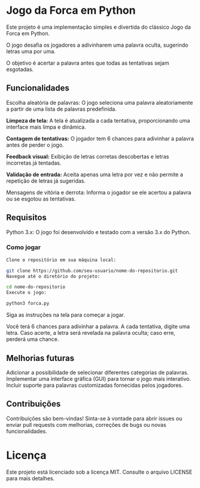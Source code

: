 # Jogo da Forca em Python
Este projeto é uma implementação simples e divertida do clássico Jogo da Forca em Python. 

O jogo desafia os jogadores a adivinharem uma palavra oculta, sugerindo letras uma por uma. 

O objetivo é acertar a palavra antes que todas as tentativas sejam esgotadas.

## Funcionalidades
Escolha aleatória de palavras: O jogo seleciona uma palavra aleatoriamente a partir de uma lista de palavras predefinida.

**Limpeza de tela:** A tela é atualizada a cada tentativa, proporcionando uma interface mais limpa e dinâmica.

**Contagem de tentativas:** O jogador tem 6 chances para adivinhar a palavra antes de perder o jogo.

**Feedback visual:** Exibição de letras corretas descobertas e letras incorretas já tentadas.

**Validação de entrada:** Aceita apenas uma letra por vez e não permite a repetição de letras já sugeridas.

Mensagens de vitória e derrota: Informa o jogador se ele acertou a palavra ou se esgotou as tentativas.

## Requisitos
Python 3.x: O jogo foi desenvolvido e testado com a versão 3.x do Python.

### Como jogar
```bash
Clone o repositório em sua máquina local:

git clone https://github.com/seu-usuario/nome-do-repositorio.git
Navegue até o diretório do projeto:
```

```bash
cd nome-do-repositorio
Execute o jogo:
```
```bash
python3 forca.py
```

Siga as instruções na tela para começar a jogar. 

Você terá 6 chances para adivinhar a palavra. A cada tentativa, digite uma letra. 
Caso acerte, a letra será revelada na palavra oculta; caso erre, perderá uma chance.

## Melhorias futuras
Adicionar a possibilidade de selecionar diferentes categorias de palavras.
Implementar uma interface gráfica (GUI) para tornar o jogo mais interativo.
Incluir suporte para palavras customizadas fornecidas pelos jogadores.

## Contribuições
Contribuições são bem-vindas! Sinta-se à vontade para abrir issues ou enviar pull requests com melhorias, correções de bugs ou novas funcionalidades.

# Licença
Este projeto está licenciado sob a licença MIT. Consulte o arquivo LICENSE para mais detalhes.
